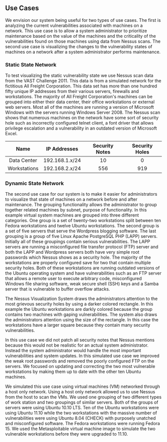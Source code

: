 ## Use Cases

We envision our system being useful for two types of use cases.  The first is
analyzing the current vulnerabilities associated with machines on a network.
This use case is to allow a system administrator to prioritize maintenance based
on the value of the machines and the criticality of the vulnerabilities found on
those machines using data from Nessus scans.  The second use case is visualizing 
the changes to the vulnerability states of machines on a network after a system
administrator performs maintenance.

### Static State Network

To test visualizing the static vulnerability state we use Nessus scan data from
the VAST Challenge 2011. This data is from a simulated network for the
fictitious All Freight Corporation.  This data set has more than one hundred
fifty unique IP addresses from their various servers, firewalls and
workstations.  The majority of All Freight Corporation's
machines can be grouped into either their data center,  their office
workstations or external web servers.  Most all of the machines are running a
version of Microsoft Windows with the servers running Windows Server 2008.
The Nessus scan shows that numerous
machines on the network have some sort of security hole such as incorrectly
configured telnet client, a font driver that allows privilege escalation and a
vulnerability in an outdated version of Microsoft Excel. 

| Name         | IP Addresses   | Security Notes | Security Holes |
|:------------:|:--------------:|:--------------:|:--------------:|
| Data Center  | 192.168.1.x/24 | 10             | 0              |
| Workstations | 192.168.2.x/24 | 556            | 919            |

### Dynamic State Network

The second use case for our system is to make it easier for administrators to
visualize that state of machines on a network before and after maintenance. 
The grouping functionality allows
the administrator to group together related machines by subnet, purpose of
functionality.  In this example virtual system machines are grouped into three
different categories.  One group is a set of twenty-two workstations split
between ten Fedora workstations and twelve Ubuntu workstations.  The second group is
a set of five servers that serve the Wordpress blogging software.  The last
grouping is a group of five Linux Apache PostgreSQL PHP (LAPP) servers.
Initially all of these groupings contain serious vulnerabilities.
The LAPP servers are running a misconfigured file transfer protocol (FTP) server
and both the LAPP and Wordpress servers both have very simple root passwords
which Nessus shows as a security hole.  The majority of the workstations are properly configured
save for two that contain multiple security holes.  Both of these workstations are
running outdated versions of the Ubuntu operating system and have
vulnerabilities such as an FTP server that allows a remote user to execute
arbitrary code, misconfigured Windows file sharing software, weak secure shell
(SSH) keys and a Samba server that is vulnerable to buffer overflow attacks.

The Nessus Visualization System draws the administrators attention to the most
grievous security holes by using a darker colored rectangle.  In this example
the Ubuntu workstations are darkly colored because the group contains two
machines with gaping vulnerabilities.  The system also draws the administrators
attention using the size of the rectangle.  In this case the workstations have a
larger square because they contain many security vulnerabilities.

In this use case we did not patch all security notes that Nessus mentions
because this would not be realistic for an actual system administrator.  Instead
the system administrator would handle the most important vulnerabilities and
system updates.  In this simulated use case we improved the weak root passwords
and removed the poorly configured FTP on the servers.  We focused on updating
and correcting the two most vulnerable workstations by making them up to date
with the other ten Ubuntu machines.

We simulated this use case using virtual machines (VM) networked through a host only
network. Using a host only network allowed us to use Nessus from the host
to scan the VMs.  We used one grouping of two different types of work station
and two groupings of similar servers. Both of the groups of servers were using Ubuntu 10.10 LTS.
Ten of the Ubuntu workstations were using Ubuntu 11.10 while the two workstations
with the massive number of vulnerabilities were using Ubuntu 8.04 (CHECK) with
purposely unatched and misconfigured software.
The Fedora workstations were running Fedora 15.  We used the Metasploitable
virtual machine image to simulate the two vulnerable workstations before they
were upgraded to 11.10.
